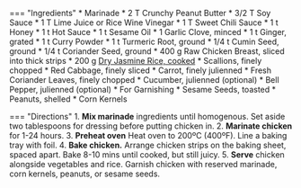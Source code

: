 === "Ingredients"
    * Marinade
        * 2 T Crunchy Peanut Butter
        * 3/2 T Soy Sauce
        * 1 T Lime Juice or Rice Wine Vinegar
        * 1 T Sweet Chili Sauce
        * 1 t Honey
        * 1 t Hot Sauce
        * 1 t Sesame Oil
        * 1 Garlic Clove, minced
        * 1 t Ginger, grated
        * 1 t Curry Powder
        * 1 t Turmeric Root, ground
        * 1/4 t Cumin Seed, ground
        * 1/4 t Coriander Seed, ground
    * 400 g Raw Chicken Breast, sliced into thick strips
    * 200 g [Dry Jasmine Rice, cooked](../../grains/rice/jasmine-rice.md)
    * Scallions, finely chopped
    * Red Cabbage, finely sliced
    * Carrot, finely julienned
    * Fresh Coriander Leaves, finely chopped
    * Cucumber, julienned (optional)
    * Bell Pepper, julienned (optional)
    * For Garnishing
        * Sesame Seeds, toasted
        * Peanuts, shelled
        * Corn Kernels

=== "Directions"
    1. **Mix marinade** ingredients until homogenous. Set aside two tablespoons for dressing before putting chicken in.
    2. **Marinate chicken** for 1-24 hours.
    3. **Preheat oven** Heat oven to 200ºC (400ºF). Line a baking tray with foil.
    4. **Bake chicken.** Arrange chicken strips on the baking sheet, spaced apart. Bake 8-10 mins until cooked, but still juicy.
    5. **Serve** chicken alongside vegetables and rice. Garnish chicken with reserved marinade, corn kernels, peanuts, or sesame seeds.

[^salad]:
    Buenfeld, Sara. ["Chicken Satay Salad."](https://www.bbcgoodfood.com/recipes/chicken-satay-salad) _BBC Good Eats._ September 2015.
[^strips]:
    Buenfeld, Sara. ["Nutty Chicken Satay Strips."](https://www.bbcgoodfood.com/recipes/nutty-chicken-sate-strips) _BBC Good Eats._ September 2017.
